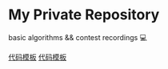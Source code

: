 # My Private Repository
 basic algorithms && contest recordings 
 :computer:

[代码模板](https://www.cnblogs.com/WIDA/p/17633758.html)
[代码模板](https://gitee.com/nreyog/algorithm-board)